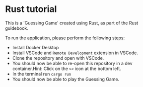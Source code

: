 # Rust tutorial
This is a 'Guessing Game' created using Rust, as part of the Rust guidebook.

To run the application, please perform the following steps:
- Install Docker Desktop
- Install VSCode and `Remote Development` extension in VSCode.
- Clone the repository and open with VSCode.
- You should now be able to re-open this repository in a dev container.Hint: Click on the `><` icon at the bottom left.
- In the terminal run `cargo run`
- You should now be able to play the Guessing Game.